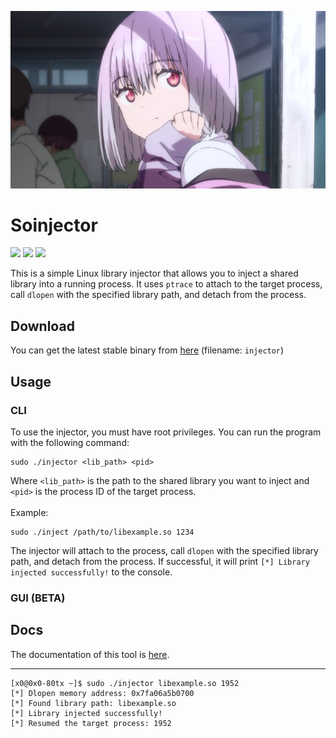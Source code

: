 <p allign="center">
  <img src="img/akane.jpg">
  <h1>Soinjector</h1>
  <div>
    <img src="https://img.shields.io/badge/license-unlicense-green">
    <img src="https://img.shields.io/github/languages/code-size/meth1337/soinjector">
    <img src="https://img.shields.io/badge/language-C-lightgrey">
  </div>
</p>

This is a simple Linux library injector that allows you to inject a shared library into a running process. It uses `ptrace` to attach to the target process, call `dlopen` with the specified library path, and detach from the process.

## Download
You can get the latest stable binary from [here](https://github.com/meth1337/soinjector/releases/latest) (filename: `injector`)

## Usage
### CLI
To use the injector, you must have root privileges. You can run the program with the following command:
```
sudo ./injector <lib_path> <pid>
```
Where `<lib_path>` is the path to the shared library you want to inject and `<pid>` is the process ID of the target process.<br><br>
Example:
```
sudo ./inject /path/to/libexample.so 1234
```
The injector will attach to the process, call `dlopen` with the specified library path, and detach from the process. If successful, it will print `[*] Library injected successfully!` to the console.

### GUI (BETA)
[](img/gui.jpg)

## Docs
The documentation of this tool is [here](https://github.com/meth1337/soinjector/wiki).

  ---
  ```
  [x0@0x0-80tx ~]$ sudo ./injector libexample.so 1952
  [*] Dlopen memory address: 0x7fa06a5b0700
  [*] Found library path: libexample.so
  [*] Library injected successfully!
  [*] Resumed the target process: 1952
  ```
